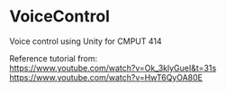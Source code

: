 # VoiceControl
Voice control using Unity for CMPUT 414   

Reference tutorial from:   
https://www.youtube.com/watch?v=Ok_3klyGueI&t=31s    
https://www.youtube.com/watch?v=HwT6QyOA80E   
